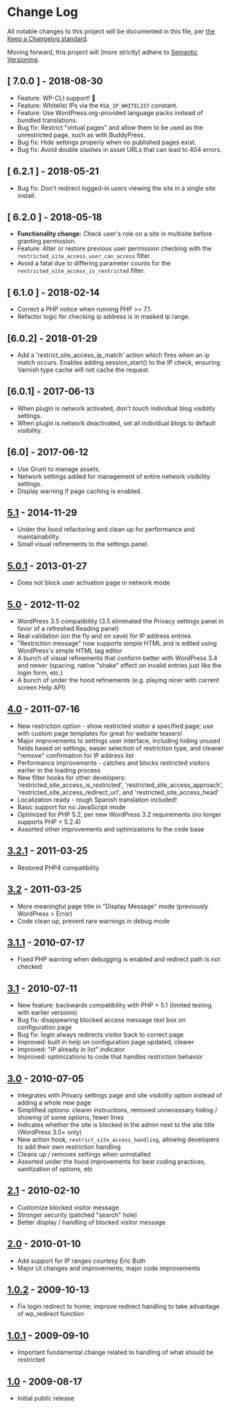 # Change Log

All notable changes to this project will be documented in this file, per [the Keep a Changelog standard](http://keepachangelog.com/).

Moving forward, this project will (more strictly) adhere to [Semantic Versioning](http://semver.org/).

## [ 7.0.0 ] - 2018-08-30
* Feature: WP-CLI support! 🎉
* Feature: Whitelist IPs via the `RSA_IP_WHITELIST` constant.
* Feature: Use WordPress.org-provided language packs instead of bundled translations.
* Bug fix: Restrict "virtual pages" and allow them to be used as the unrestricted page, such as with BuddyPress.
* Bug fix: Hide settings properly when no published pages exist.
* Bug fix: Avoid double slashes in asset URLs that can lead to 404 errors.

## [ 6.2.1 ] - 2018-05-21
* Bug fix: Don't redirect logged-in users viewing the site in a single site install.

## [ 6.2.0 ] - 2018-05-18
* **Functionality change:** Check user's role on a site in multisite before granting permission.
* Feature: Alter or restore previous user permission checking with the `restricted_site_access_user_can_access` filter.
* Avoid a fatal due to differing parameter counts for the `restricted_site_access_is_restricted` filter.

## [ 6.1.0 ] - 2018-02-14
* Correct a PHP notice when running PHP >= 7.1.
* Refactor logic for checking ip address is in masked ip range.

## [6.0.2] - 2018-01-29
* Add a 'restrict_site_access_ip_match' action which fires when an ip match occurs. Enables adding session_start() to the IP check, ensuring Varnish type cache will not cache the request.

## [6.0.1] - 2017-06-13
* When plugin is network activated, don't touch individual blog visiblity settings.
* When plugin is network deactivated, set all individual blogs to default visibility.

## [6.0] - 2017-06-12
* Use Grunt to manage assets.
* Network settings added for management of entire network visibility settings.
* Display warning if page caching is enabled.

## [5.1] - 2014-11-29
* Under the hood refactoring and clean up for performance and maintainability.
* Small visual refinements to the settings panel.

## [5.0.1] - 2013-01-27
* Does not block user activation page in network mode

## [5.0] - 2012-11-02
* WordPress 3.5 compatibility (3.5 eliminated the Privacy settings panel in favor of a refreshed Reading panel)
* Real validation (on the fly and on save) for IP address entries
* "Restriction message" now supports simple HTML and is edited using WordPress's simple HTML tag editor
* A bunch of visual refinements that conform better with WordPress 3.4 and newer (spacing, native "shake" effect on invalid entries just like the login form, etc.)
* A bunch of under the hood refinements (e.g. playing nicer with current screen Help API)

## [4.0] - 2011-07-16
* New restriction option - show restricted visitor a specified page; use with custom page templates for great for website teasers!
* Major improvements to settings user interface, including hiding unused fields based on settings, easier selection of restriction type, and cleaner "remove" confirmation for IP address list
* Performance improvements - catches and blocks restricted visitors earlier in the loading process
* New filter hooks for other developers: 'restricted_site_access_is_restricted', 'restricted_site_access_approach', 'restricted_site_access_redirect_url', and 'restricted_site_access_head'
* Localization ready - rough Spanish translation included!
* Basic support for no JavaScript mode
* Optimized for PHP 5.2, per new WordPress 3.2 requirements (no longer supports PHP < 5.2.4)
* Assorted other improvements and optimizations to the code base

## [3.2.1] - 2011-03-25
* Restored PHP4 compatibility

## [3.2] - 2011-03-25
* More meaningful page title in "Display Message" mode (previously WordPress > Error)
* Code clean up, prevent rare warnings in debug mode

## [3.1.1] - 2010-07-17
* Fixed PHP warning when debugging is enabled and redirect path is not checked

## [3.1] - 2010-07-11
* New feature: backwards compatibility with PHP < 5.1 (limited testing with earlier versions)
* Bug fix: disappearing blocked access message text box on configuration page
* Bug fix: login always redirects visitor back to correct page
* Improved: built in help on configuration page updated, clearer
* Improved: "IP already in list" indicator
* Improved: optimizations to code that handles restriction behavior

## [3.0] - 2010-07-05
* Integrates with Privacy settings page and site visibility option instead of adding a whole new page
* Simplified options: clearer instructions, removed unnecessary hiding / showing of some options, fewer lines
* Indicates whether the site is blocked in the admin next to the site title (WordPress 3.0+ only)
* New action hook, `restrict_site_access_handling`, allowing developers to add their own restriction handling
* Cleans up / removes settings when uninstalled
* Assorted under the hood improvements for best coding practices, sanitization of options, etc

## [2.1] - 2010-02-10
* Customize blocked visitor message
* Stronger security (patched "search" hole)
* Better display / handling of blocked visitor message

## [2.0] - 2010-01-10
* Add support for IP ranges courtesy Eric Buth
* Major UI changes and improvements; major code improvements

## [1.0.2] - 2009-10-13
* Fix login redirect to home; improve redirect handling to take advantage of wp_redirect function

## [1.0.1] - 2009-09-10
* Important fundamental change related to handling of what should be restricted

## [1.0] - 2009-08-17
* Initial public release


[Unreleased]: https://github.com/10up/restricted-site-access/compare/master...develop
[5.1]: https://github.com/10up/restricted-site-access/compare/5.0.1...5.1
[5.0.1]: https://github.com/10up/restricted-site-access/compare/5.0...5.0.1
[5.0]: https://github.com/10up/restricted-site-access/compare/4.0...5.0
[4.0]: https://github.com/10up/restricted-site-access/compare/3.2.1...4.0
[3.2.1]: https://github.com/10up/restricted-site-access/compare/3.2...3.2.1
[3.2]: https://github.com/10up/restricted-site-access/compare/3.1.1...3.2
[3.1.1]: https://github.com/10up/restricted-site-access/compare/3.1...3.1.1
[3.1]: https://github.com/10up/restricted-site-access/compare/3.0...3.1
[3.0]: https://github.com/10up/restricted-site-access/compare/2.1...3.0
[2.1]: https://github.com/10up/restricted-site-access/compare/2.0...2.1
[2.0]: https://github.com/10up/restricted-site-access/compare/1.0.2...2.0
[1.0.2]: https://github.com/10up/restricted-site-access/compare/1.0.1...1.0.2
[1.0.1]: https://github.com/10up/restricted-site-access/compare/1.0...1.0.1
[1.0]: https://github.com/10up/restricted-site-access/releases/tag/1.0
